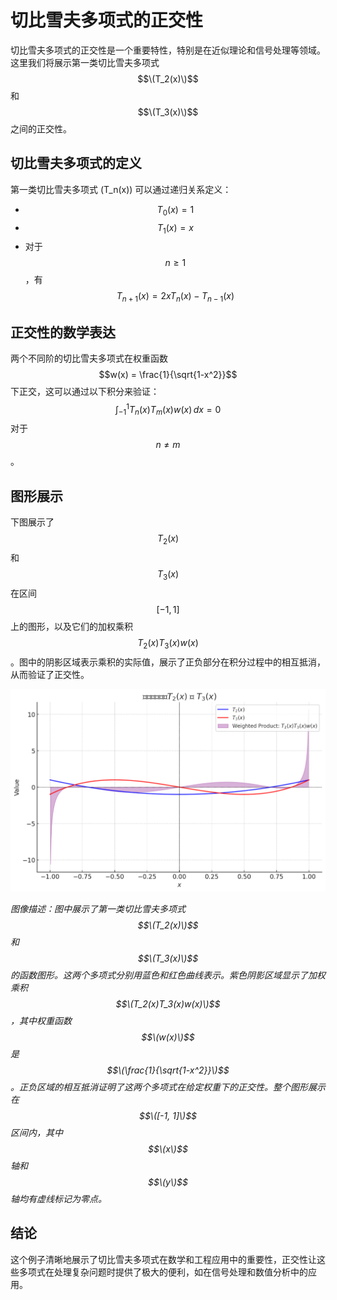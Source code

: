 # 切比雪夫多项式的正交性

切比雪夫多项式的正交性是一个重要特性，特别是在近似理论和信号处理等领域。这里我们将展示第一类切比雪夫多项式 $$\(T_2(x)\)$$ 和 $$\(T_3(x)\)$$ 之间的正交性。

## 切比雪夫多项式的定义

第一类切比雪夫多项式 \(T_n(x)\) 可以通过递归关系定义：
- $$T_0(x) = 1$$
- $$T_1(x) = x$$
- 对于 $$n \geq 1$$，有 $$T_{n+1}(x) = 2xT_n(x) - T_{n-1}(x)$$

## 正交性的数学表达

两个不同阶的切比雪夫多项式在权重函数 $$w(x) = \frac{1}{\sqrt{1-x^2}}$$ 下正交，这可以通过以下积分来验证：
$$ \int_{-1}^1 T_n(x) T_m(x) w(x) \, dx = 0 $$
对于 $$n \neq m$$。

## 图形展示

下图展示了 $$T_2(x)$$ 和 $$T_3(x)$$ 在区间 $$[-1, 1]$$ 上的图形，以及它们的加权乘积 $$T_2(x)T_3(x)w(x)$$。图中的阴影区域表示乘积的实际值，展示了正负部分在积分过程中的相互抵消，从而验证了正交性。

![Chebyshev Orthogonality](/Chebyshev_Orthogonality.png)


*图像描述：图中展示了第一类切比雪夫多项式  $$\(T_2(x)\)$$ 和  $$\(T_3(x)\)$$ 的函数图形。这两个多项式分别用蓝色和红色曲线表示。紫色阴影区域显示了加权乘积  $$\(T_2(x)T_3(x)w(x)\)$$，其中权重函数  $$\(w(x)\)$$ 是  $$\(\frac{1}{\sqrt{1-x^2}}\)$$。正负区域的相互抵消证明了这两个多项式在给定权重下的正交性。整个图形展示在  $$\([-1, 1]\)$$ 区间内，其中  $$\(x\)$$ 轴和  $$\(y\)$$ 轴均有虚线标记为零点。*





## 结论

这个例子清晰地展示了切比雪夫多项式在数学和工程应用中的重要性，正交性让这些多项式在处理复杂问题时提供了极大的便利，如在信号处理和数值分析中的应用。

